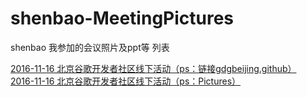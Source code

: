# shenbao-MeetingPictures
shenbao  我参加的会议照片及ppt等
列表

[2016-11-16 北京谷歌开发者社区线下活动（ps：链接gdgbeijing.github）](https://github.com/gdgbeijing/devfest2016)<br />
[2016-11-16 北京谷歌开发者社区线下活动（ps：Pictures）](https://photos.google.com/share/AF1QipO_2pPAldrym-FlO-cRNSSAo3SLEGgiIyBmjgKesLiBjDsUcQ3iyLQZZVUwl2Gzyw?key=UEZaX1dyQVJZY1RieUJOS2g0U0FBWU5Nb0ptZlhR)<br />


